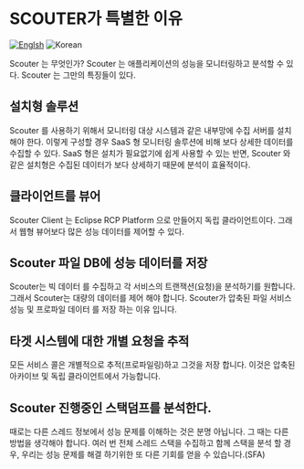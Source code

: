 # SCOUTER가 특별한 이유
[![Englsh](https://img.shields.io/badge/language-English-orange.svg)](What-special-in-SCOUTER.md) ![Korean](https://img.shields.io/badge/language-Korean-blue.svg)

Scouter 는 무엇인가?
Scouter 는 애플리케이션의 성능을 모니터링하고 분석할 수 있다. 
Scouter 는 그만의 특징들이 있다. 

## 설치형 솔루션
Scouter 를 사용하기 위해서 모니터링 대상 시스템과 같은 내부망에 수집 서버를 설치해야 한다.
이렇게 구성할 경우 SaaS 형 모니터링 솔루션에 비해 보다 상세한 데이터를 수집할 수 있다.
SaaS 형은 설치가 필요없기에 쉽게 사용할 수 있는 반면, Scouter 와 같은 설치형은 수집된 데이터가 보다 상세하기 때문에 분석이 효율적이다.

## 클라이언트를 뷰어
Scouter Client 는 Eclipse RCP Platform 으로 만들어지 독립 클라이언트이다. 그래서 웹형 뷰어보다 많은 성능 데이터를 제어할 수 있다.

## Scouter 파일 DB에 성능 데이터를 저장
Scouter는 빅 데이터 를 수집하고 각 서비스의 트랜잭션(요청)을 분석하기를 원합니다.
그래서 Scouter는 대량의 데이터를 제어 해야 합니다. Scouter가 압축된 파일 서비스 성능 및 프로파일 데이터 를 저장 하는 이유 입니다.

## 타겟 시스템에 대한 개별 요청을 추적
모든 서비스 콜은 개별적으로 추적(프로파일링)하고 그것을 저장 합니다.
이것은 압축된 아카이브 및 독립 클라이언트에서 가능합니다.

## Scouter 진행중인 스택덤프를 분석한다.
때로는 다른 스레드 정보에서 성능 문제를 이해하는 것은 분명 아닙니다.
그 때는 다른 방법을 생각해야 합니다. 여러 번 전체 스레드 스택을 수집하고 함께 스택을 분석 할 경우,
우리는 성능 문제를 해결 하기위한 또 다른 기회를 얻을 수 있습니다.(SFA)


